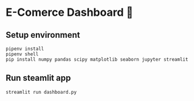 # E-Comerce Dashboard 🛒

## Setup environment
```
pipenv install
pipenv shell
pip install numpy pandas scipy matplotlib seaborn jupyter streamlit
```

## Run steamlit app
```
streamlit run dashboard.py
```
